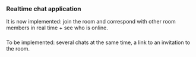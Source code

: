 ### Realtime chat application
It is now implemented: join the room and correspond with other room members in real time + see who is online.
###
To be implemented: several chats at the same time, a link to an invitation to the room.
